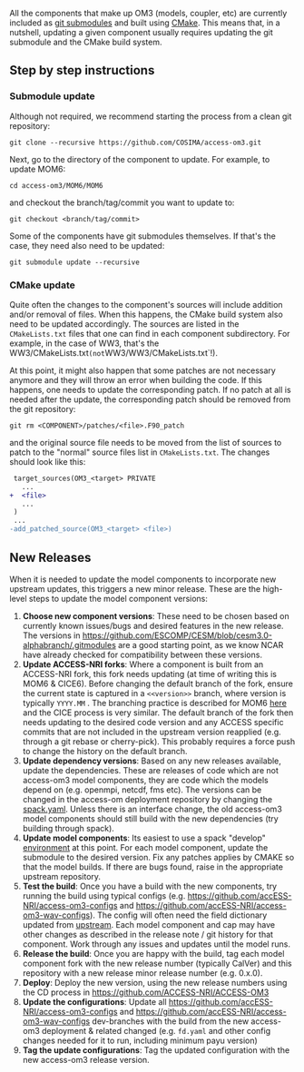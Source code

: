 All the components that make up OM3 (models, coupler, etc) are currently included as [git submodules](https://git-scm.com/book/en/v2/Git-Tools-Submodules) and built using [CMake](https://cmake.org/). This means that, in a nutshell, updating a given component usually requires updating the git submodule and the CMake build system.

## Step by step instructions

### Submodule update

Although not required, we recommend starting the process from a clean git repository:
```console
git clone --recursive https://github.com/COSIMA/access-om3.git
```
Next, go to the directory of the component to update. For example, to update MOM6:
```console
cd access-om3/MOM6/MOM6
```
and checkout the branch/tag/commit you want to update to:
```console
git checkout <branch/tag/commit>
```
Some of the components have git submodules themselves. If that's the case, they need also need to be updated:
```console
git submodule update --recursive
```

### CMake update

Quite often the changes to the component's sources will include addition and/or removal of files. When this happens, the CMake build system also need to be updated accordingly. The sources are listed in the `CMakeLists.txt` files that one can find in each component subdirectory. For example, in the case of WW3, that's the WW3/CMakeLists.txt` (not `WW3/WW3/CMakeLists.txt`!).

At this point, it might also happen that some patches are not necessary anymore and they will throw an error when building the code. If this happens, one needs to update the corresponding patch. If no patch at all is needed after the update, the corresponding patch should be removed from the git repository:
```console
git rm <COMPONENT>/patches/<file>.F90_patch
```
and the original source file needs to be moved from the list of sources to patch to the "normal" source files list in `CMakeLists.txt`. The changes should look like this:
```diff
 target_sources(OM3_<target> PRIVATE
   ...
+  <file>
   ...
 )
 ...
-add_patched_source(OM3_<target> <file>)
```

## New Releases

When it is needed to update the model components to incorporate new upstream updates, this triggers a new minor release. These are the high-level steps to update the model component versions:
1. **Choose new component versions**: These need to be chosen based on currently known issues/bugs and desired features in the new release. The versions in https://github.com/ESCOMP/CESM/blob/cesm3.0-alphabranch/.gitmodules are a good starting point, as we know NCAR have already checked for compatibility between these versions.
2. **Update ACCESS-NRI forks**: Where a component is built from an ACCESS-NRI fork, this fork needs updating (at time of writing this is MOM6 & CICE6). Before changing the default branch of the fork, ensure the current state is captured in a `<<version>>` branch, where version is typically `YYYY.MM` . The branching practice is described for MOM6 [here](https://github.com/accESS-NRI/mom6/wiki#repository-overview) and the CICE process is very similar. The default branch of the fork then needs updating to the desired code version and any ACCESS specific commits that are not included in the upstream version reapplied (e.g. through a git rebase or cherry-pick). This probably requires a force push to change the history on the default branch.
3. **Update dependency versions**: Based on any new releases available, update the dependencies. These are releases of code which are not access-om3 model components, they are code which the models depend on (e.g. openmpi, netcdf, fms etc). The versions can be changed in the access-om deployment repository by changing the [spack.yaml](https://github.com/ACCESS-NRI/ACCESS-OM3/blob/main/spack.yaml). Unless there is an interface change, the old access-om3 model components should still build with the new dependencies (try building through spack).
4. **Update model components**: Its easiest to use a spack "develop" [environment](https://access-hive.org.au/models/run-a-model/build_a_model/) at this point. For each model component, update the submodule to the desired version. Fix any patches applies by CMAKE so that the model builds. If there are bugs found, raise in the appropriate upstream repository.
5. **Test the build**: Once you have a build with the new components, try running the build using typical configs (e.g. https://github.com/accESS-NRI/access-om3-configs and https://github.com/accESS-NRI/access-om3-wav-configs). The config will often need the field dictionary updated from [upstream](https://github.com/ESCOMP/CMEPS/blob/main/mediator/fd_cesm.yaml). Each model component and cap may have other changes as described in the release note / git history for that component. Work through any issues and updates until the model runs. 
6. **Release the build**: Once you are happy with the build, tag each model component fork with the new release number (typically CalVer) and this repository with a new release minor release number (e.g. 0.x.0).
7. **Deploy**: Deploy the new version, using the new release numbers using the CD process in https://github.com/ACCESS-NRI/ACCESS-OM3
8. **Update the configurations**: Update all https://github.com/accESS-NRI/access-om3-configs and https://github.com/accESS-NRI/access-om3-wav-configs dev-branches with the build from the new access-om3 deployment & related changed (e.g. `fd.yaml` and other config changes needed for it to run, including minimum payu version)
9. **Tag the update configurations**: Tag the updated configuration with the new access-om3 release version.